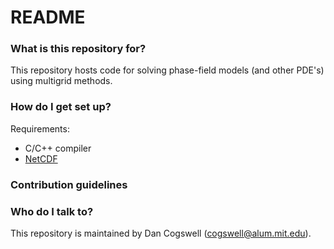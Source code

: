 # README #


### What is this repository for? ###

This repository hosts code for solving phase-field models (and other PDE's) using multigrid methods.

### How do I get set up? ###

Requirements:

* C/C++ compiler
* [NetCDF](https://www.unidata.ucar.edu/software/netcdf/)

### Contribution guidelines ###


### Who do I talk to? ###

This repository is maintained by Dan Cogswell (cogswell@alum.mit.edu).